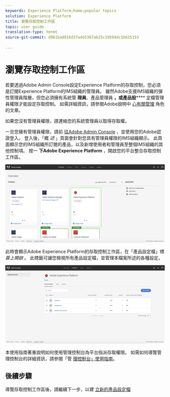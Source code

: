 ```yaml
---
keywords: Experience Platform;home;popular topics
solution: Experience Platform
title: 瀏覽存取控制工作區
topic: user guide
translation-type: tm+mt
source-git-commit: d961bad816d37ade5367ab25c19594dc1b625153

---
```



# 瀏覽存取控制工作區

若要透過Adobe Admin Console設定Experience Platform的存取控制，您必須是訂閱Experience Platform的IMS組織的管理員。 雖然Adobe支援IMS組織的彈性管理員階層，但您必須擁有系統管 **理員**、產品管理員 **，或產品設****** 定檔管理員權限才能設定存取控制。 如需詳細資訊，請參閱Adobe說明中 [心有關管理](https://helpx.adobe.com/enterprise/using/admin-roles.html) 角色的文章。

如果您沒有管理員權限，請連絡您的系統管理員以取得存取權。

一旦您擁有管理員權限，請前 [往Adobe Admin Console](https://adminconsole.adobe.com) ，並使用您的Adobe認證登入。 登入後，「概 *述* 」頁面會針對您具有管理員權限的IMS組織顯示。 此頁面顯示您的IMS組織所訂閱的產品，以及新增使用者和管理員至整個IMS組織的其他控制項。 按一 **下Adobe Experience Platform** ，開啟您的平台整合存取控制工作區。

![overview-page](../images/overview-page.png)

此時會顯示Adobe Experience Platform的存取控制工作區，在「產品設定檔」標 *簽上開啟* 。 此標籤可讓您檢視所有產品設定檔，並管理本檔案所述的各種設定。

![平台訪問控制](../images/platform-access-control.png)

本使用指南著重說明如何使用管理控制台為平台指派存取權限。 如需如何導覽管理控制台的詳細資訊，請參閱「管 [理控制台」使用指南](https://helpx.adobe.com/enterprise/using/admin-console.html)。

## 後續步驟

導覽存取控制工作區後，請繼續下一步，以建 [立新的產品設定檔](create-profile.md)